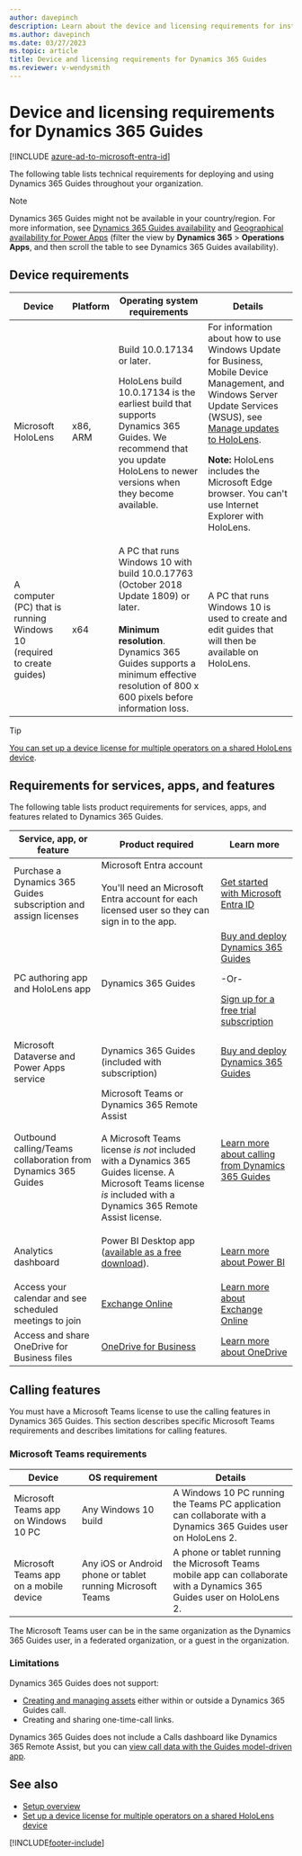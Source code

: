 ```yaml
---
author: davepinch
description: Learn about the device and licensing requirements for installing and using Microsoft Dynamics 365 Guides.
ms.author: davepinch
ms.date: 03/27/2023
ms.topic: article
title: Device and licensing requirements for Dynamics 365 Guides
ms.reviewer: v-wendysmith
---
```


# Device and licensing requirements for Dynamics 365 Guides

[!INCLUDE [azure-ad-to-microsoft-entra-id](../includes/azure-ad-to-microsoft-entra-id.md)]

The following table lists technical requirements for deploying and using Dynamics 365 Guides throughout your organization.

> [!Note] 
> Dynamics 365 Guides might not be available in your country/region. For more information, see [Dynamics 365 Guides availability](faq.md) and
> [Geographical availability for Power Apps](https://dynamics.microsoft.com/availability-reports/georeport/) (filter the view by **Dynamics 365** > **Operations Apps**, and then scroll the table to see Dynamics 365 Guides availability).

## Device requirements
| Device | Platform | Operating system requirements | Details |
|---|---|---|---|
| Microsoft HoloLens | x86, ARM | Build 10.0.17134 or later.<p>HoloLens build 10.0.17134 is the earliest build that supports Dynamics 365 Guides. We recommend that you update HoloLens to newer versions when they become available.</p> | For information about how to use Windows Update for Business, Mobile Device Management, and Windows Server Update Services (WSUS), see [Manage updates to HoloLens](/HoloLens/hololens-updates).<p>**Note:** HoloLens includes the Microsoft Edge browser. You can't use Internet Explorer with HoloLens.</p> |
| A computer (PC) that is running Windows 10 (required to create guides) | x64 | A PC that runs Windows 10 with build 10.0.17763 (October 2018 Update 1809) or later.<br><br>**Minimum resolution**. Dynamics 365 Guides supports a minimum effective resolution of 800 x 600 pixels before information loss.  | A PC that runs Windows 10 is used to create and edit guides that will then be available on HoloLens. |

> [!TIP]
> [You can set up a device license for multiple operators on a shared HoloLens device](device-license.md). 

## Requirements for services, apps, and features

The following table lists product requirements for services, apps, and features related to Dynamics 365 Guides.

| Service, app, or feature | Product required| Learn more |
|---|---|---|
|Purchase a Dynamics 365 Guides subscription and assign licenses|Microsoft Entra  account<br><br>You'll need an Microsoft Entra account for each licensed user so they can sign in to the app.</li></ul> | [Get started with Microsoft Entra ID](/azure/active-directory/fundamentals/active-directory-whatis) |
|PC authoring app and HoloLens app| Dynamics 365 Guides| [Buy and deploy Dynamics 365 Guides](setup.md)<p><p>-Or-<p>[Sign up for a free trial subscription](setup.md)</p> |
|Microsoft Dataverse and Power Apps service|Dynamics 365 Guides (included with subscription)|[Buy and deploy Dynamics 365 Guides](setup.md) |
|Outbound calling/Teams collaboration from Dynamics 365 Guides| Microsoft Teams or Dynamics 365 Remote Assist<br><br>A Microsoft Teams license *is not* included with a Dynamics 365 Guides license. A Microsoft Teams license *is* included with a Dynamics 365 Remote Assist license.</p> | [Learn more about calling from Dynamics 365 Guides](calling-start-call.md) |
|Analytics dashboard| Power BI Desktop app ([available as a free download](https://powerbi.microsoft.com/desktop/)).</p> | [Learn more about Power BI](https://powerbi.microsoft.com/desktop/) |
|Access your calendar and see scheduled meetings to join | [Exchange Online](https://www.microsoft.com/en-us/microsoft-365/business/compare-all-microsoft-365-business-products-b) |[Learn more about Exchange Online](/exchange/exchange-online) |
|Access and share OneDrive for Business files | [OneDrive for Business](https://www.microsoft.com/en-us/microsoft-365/onedrive/compare-onedrive-plans) |[Learn more about OneDrive](/sharepoint/onedrive-overview) |

## Calling features

You must have a Microsoft Teams license to use the calling features in Dynamics 365 Guides. This section describes specific Microsoft Teams requirements and describes limitations for calling features. 

### Microsoft Teams requirements

| Device                             | OS requirement                                             | Details                                                                                                                                                                                                                                                                                 |
| ---------------------------------- | ----------------------------------------------------------- | --------------------------------------------------------------------------------------------------------------------------------------------------------------------------------------------------------------------------------------------------------------------------------------- |
| Microsoft Teams app on Windows 10 PC | Any Windows 10 build                                       | A Windows 10 PC running the Teams PC application can collaborate with a Dynamics 365 Guides user on HoloLens 2. |
| Microsoft Teams app on a mobile device | Any iOS or Android phone or tablet running  Microsoft Teams | A phone or tablet running the Microsoft Teams mobile app can collaborate with a Dynamics 365 Guides user on HoloLens 2.|

The Microsoft Teams user can be in the same organization as the Dynamics 365 Guides user, in a federated organization, or a guest in the organization.

### Limitations

Dynamics 365 Guides does not support:

- [Creating and managing assets](/dynamics365/mixed-reality/remote-assist/asset-capture-overview) either within or outside a Dynamics 365 Guides call.
- Creating and sharing one-time-call links.

Dynamics 365 Guides does not include a Calls dashboard like Dynamics 365 Remote Assist, but you can [view call data with the Guides model-driven app](call-logging.md). 

## See also

- [Setup overview](setup.md)
- [Set up a device license for multiple operators on a shared HoloLens device](device-license.md)


[!INCLUDE[footer-include](../includes/footer-banner.md)]
